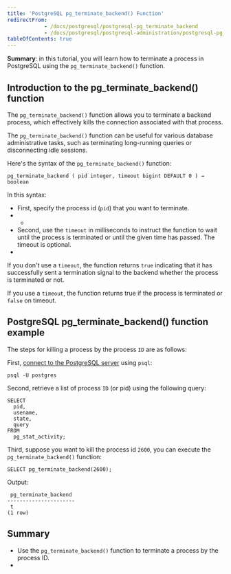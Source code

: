 ```yaml
---
title: 'PostgreSQL pg_terminate_backend() Function'
redirectFrom:
            - /docs/postgresql/postgresql-pg_terminate_backend 
            - /docs/postgresql/postgresql-administration/postgresql-pg_terminate_backend/
tableOfContents: true
---
```


**Summary**: in this tutorial, you will learn how to terminate a process in PostgreSQL using the `pg_terminate_backend()` function.



## Introduction to the pg_terminate_backend() function



The `pg_terminate_backend()` function allows you to terminate a backend process, which effectively kills the connection associated with that process.



The `pg_terminate_backend()` function can be useful for various database administrative tasks, such as terminating long-running queries or disconnecting idle sessions.



Here's the syntax of the `pg_terminate_backend()` function:



```
pg_terminate_backend ( pid integer, timeout bigint DEFAULT 0 ) → boolean
```



In this syntax:



- First, specify the process id (`pid`) that you want to terminate.
- -
- Second, use the `timeout` in milliseconds to instruct the function to wait until the process is terminated or until the given time has passed. The timeout is optional.
- 


If you don't use a `timeout`, the function returns `true` indicating that it has successfully sent a termination signal to the backend whether the process is terminated or not.



If you use a `timeout`, the function returns true if the process is terminated or `false` on timeout.



## PostgreSQL pg_terminate_backend() function example



The steps for killing a process by the process `ID` are as follows:



First, [connect to the PostgreSQL server](https://www.postgresqltutorial.com/postgresql-getting-started/connect-to-postgresql-database/) using `psql`:



```
psql -U postgres
```



Second, retrieve a list of process `ID` (or pid) using the following query:



```
SELECT
  pid,
  usename,
  state,
  query
FROM
  pg_stat_activity;
```



Third, suppose you want to kill the process id `2600`, you can execute the `pg_terminate_backend()` function:



```
SELECT pg_terminate_backend(2600);
```



Output:



```
 pg_terminate_backend
----------------------
 t
(1 row)
```



## Summary



- Use the `pg_terminate_backend()` function to terminate a process by the process ID.
- 
